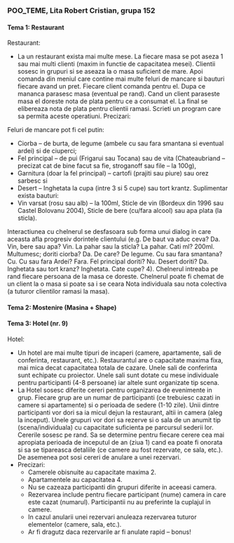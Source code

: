 ### POO_TEME, Lita Robert Cristian, grupa 152
#### Tema 1: Restaurant

Restaurant: 
- La un restaurant exista mai multe mese. La fiecare masa se pot aseza 1 sau mai multi clienti (maxim in functie de capacitatea mesei). Clientii sosesc in grupuri si se aseaza la o masa suficient de mare. Apoi comanda din meniul care contine mai multe feluri de mancare si bauturi fiecare avand un pret. Fiecare client comanda pentru el. Dupa ce mananca parasesc masa (eventual pe rand). Cand un client paraseste masa el doreste nota de plata pentru ce a consumat el. La final se elibereaza nota de plata pentru clientii ramasi. Scrieti un program care sa permita aceste operatiuni.
Precizari:  

Feluri de mancare pot fi cel putin: 
- Ciorba – de burta, de legume (ambele cu sau fara smantana si eventual ardei) si de ciuperci; 
- Fel principal – de pui (Frigarui sau Tocana) sau de vita (Chateaubriand – precizat cat de bine facut sa fie, stroganoff sau file – la 100g), 
- Garnitura (doar la fel principal) – cartofi (prajiti sau piure) sau orez sarbesc si 
- Desert – Inghetata la cupa (intre 3 si 5 cupe) sau tort krantz.
Suplimentar exista bauturi: 
- Vin varsat (rosu sau alb) – la 100ml, Sticle de vin (Bordeux din 1996 sau Castel Bolovanu 2004), Sticle de bere (cu/fara alcool) sau apa plata (la sticla).

Interactiunea cu chelnerul se desfasoara sub forma unui dialog in care aceasta afla progresiv dorintele clientului (e.g. De baut va aduc ceva? Da. Vin, bere sau apa? Vin. La pahar sau la sticla? La pahar. Cati ml? 200ml. Multumesc; doriti ciorba? Da. De care? De legume. Cu sau fara smantana? Cu. Cu sau fara Ardei? Fara. Fel principal doriti? Nu. Desert doriti? Da. Inghetata sau tort kranz? Inghetata. Cate cupe? 4).
Chelnerul intreaba pe rand fiecare persoana de la masa ce doreste.
Chelnerul poate fi chemat de un client la o masa si poate sa i se ceara Nota individuala sau nota colectiva (a tuturor clientilor ramasi la masa).

#### Tema 2: Mostenire (Masina + Shape)
#### Tema 3: Hotel (nr. 9)
Hotel: 
- Un hotel are mai multe tipuri de incaperi (camere, apartamente, sali de conferinta, restaurant, etc.). Restaurantul are o capacitate maxima fixa, mai mica decat capacitatea totala de cazare. Unele sali de conferinta sunt echipate cu proiector. Unele sali sunt dotate cu mese individuale pentru participanti (4-8 persoane) iar altele sunt organizate tip scena. 
- La Hotel sosesc diferite cereri pentru organizarea de evenimente in grup. Fiecare grup are un numar de participanti (ce trebuiesc cazati in camere si apartamente) si o perioada de sedere (1-10 zile). Unii dintre participanti vor dori sa ia micul dejun la restaurant, altii in camera (aleg la inceput). Unele grupuri vor dori sa rezerve si o sala de un anumit tip (scena/individuala) cu capacitate suficienta pe parcursul sederii lor. Cererile sosesc pe rand. Sa se determine pentru fiecare cerere cea mai apropiata perioada de inceputul de an (ziua 1) cand ea poate fi onorata si sa se tipareasca detaliile (ce camere au fost rezervate, ce sala, etc.). De asemenea pot sosi cereri de anulare a unei rezervari.
- Precizari: 
  - Camerele obisnuite au capacitate maxima 2.
  - Apartamentele au capacitatea 4.
  - Nu se cazeaza participanti din grupuri diferite in aceeasi camera.
  - Rezervarea include pentru fiecare participant (nume) camera in care este cazat (numarul). Participantii nu au preferinte la cuplajul in camere.
  - In cazul anularii unei rezervari anuleaza rezervarea tuturor elementelor (camere, sala, etc.).
  - Ar fi dragutz daca rezervarile ar fi anulate rapid – bonus!


